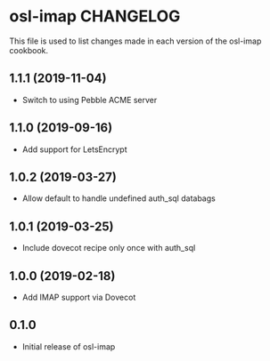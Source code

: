 osl-imap CHANGELOG
==================
This file is used to list changes made in each version of the
osl-imap cookbook.

1.1.1 (2019-11-04)
------------------
- Switch to using Pebble ACME server

1.1.0 (2019-09-16)
------------------
- Add support for LetsEncrypt

1.0.2 (2019-03-27)
------------------
- Allow default to handle undefined auth_sql databags

1.0.1 (2019-03-25)
------------------
- Include dovecot recipe only once with auth_sql

1.0.0 (2019-02-18)
------------------
- Add IMAP support via Dovecot

0.1.0
-----
- Initial release of osl-imap

